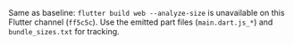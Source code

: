 Same as baseline: `flutter build web --analyze-size` is unavailable on this Flutter channel (`ff5c5c`). Use the emitted part files (`main.dart.js_*`) and `bundle_sizes.txt` for tracking.
